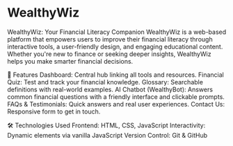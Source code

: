 # WealthyWiz
WealthyWiz: Your Financial Literacy Companion
WealthyWiz is a web-based platform that empowers users to improve their financial literacy through interactive tools, a user-friendly design, and engaging educational content. Whether you're new to finance or seeking deeper insights, WealthyWiz helps you make smarter financial decisions.

🌟 Features
Dashboard: Central hub linking all tools and resources.
Financial Quiz: Test and track your financial knowledge.
Glossary: Searchable definitions with real-world examples.
AI Chatbot (WealthyBot): Answers common financial questions with a friendly interface and clickable prompts.
FAQs & Testimonials: Quick answers and real user experiences.
Contact Us: Responsive form to get in touch.

🛠️ Technologies Used
Frontend: HTML, CSS, JavaScript
Interactivity: Dynamic elements via vanilla JavaScript
Version Control: Git & GitHub
